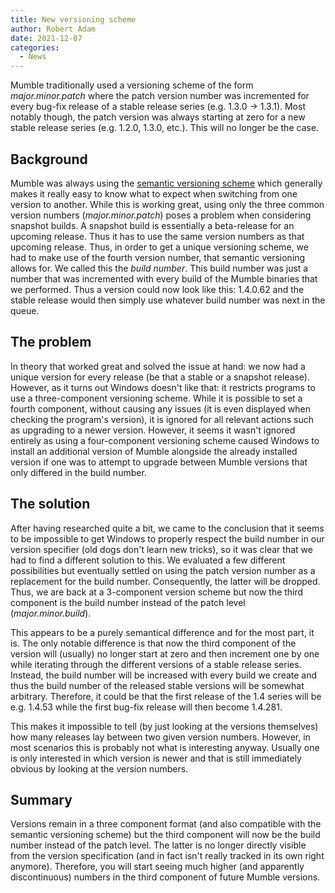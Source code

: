 ```yaml
---
title: New versioning scheme
author: Robert Adam
date: 2021-12-07
categories:
  - News
---
```

Mumble traditionally used a versioning scheme of the form _major.minor.patch_ where the patch version number was incremented for every bug-fix release
of a stable release series (e.g. 1.3.0 -> 1.3.1). Most notably though, the patch version was always starting at zero for a new stable release series
(e.g. 1.2.0, 1.3.0, etc.). This will no longer be the case.

<!--more-->

## Background

Mumble was always using the [semantic versioning scheme](https://semver.org/) which generally makes it really easy to know what to expect when
switching from one version to another. While this is working great, using only the three common version numbers (_major.minor.patch_) poses a problem
when considering snapshot builds. A snapshot build is essentially a beta-release for an upcoming release. Thus it has to use the same version numbers
as that upcoming release. Thus, in order to get a unique versioning scheme, we had to make use of the fourth version number, that semantic versioning
allows for. We called this the _build number_. This build number was just a number that was incremented with every build of the Mumble binaries that
we performed. Thus a version could now look like this: 1.4.0.62 and the stable release would then simply use whatever build number was next in the
queue.

## The problem

In theory that worked great and solved the issue at hand: we now had a unique version for every release (be that a stable or a snapshot release).
However, as it turns out Windows doesn't like that: it restricts programs to use a three-component versioning scheme. While it is possible to set a
fourth component, without causing any issues (it is even displayed when checking the program's version), it is ignored for all relevant actions such
as upgrading to a newer version. However, it seems it wasn't ignored entirely as using a four-component versioning scheme caused Windows to install an
additional version of Mumble alongside the already installed version if one was to attempt to upgrade between Mumble versions that only differed in
the build number.

## The solution

After having researched quite a bit, we came to the conclusion that it seems to be impossible to get Windows to properly respect the build number in
our version specifier (old dogs don't learn new tricks), so it was clear that we had to find a different solution to this. We evaluated a few
different possibilities but eventually settled on using the patch version number as a replacement for the build number. Consequently, the latter will
be dropped.  Thus, we are back at a 3-component version scheme but now the third component is the build number instead of the patch level
(_major.minor.build_).

This appears to be a purely semantical difference and for the most part, it is. The only notable difference is that now the third component of the
version will (usually) no longer start at zero and then increment one by one while iterating through the different versions of a stable release
series. Instead, the build number will be increased with every build we create and thus the build number of the released stable versions will be
somewhat arbitrary. Therefore, it could be that the first release of the 1.4 series will be e.g. 1.4.53 while the first bug-fix release will then
become 1.4.281.

This makes it impossible to tell (by just looking at the versions themselves) how many releases lay between two given version numbers. However, in
most scenarios this is probably not what is interesting anyway. Usually one is only interested in which version is newer and that is still immediately
obvious by looking at the version numbers.

## Summary

Versions remain in a three component format (and also compatible with the semantic versioning scheme) but the third component will now be the build
number instead of the patch level. The latter is no longer directly visible from the version specification (and in fact isn't really tracked in its
own right anymore). Therefore, you will start seeing much higher (and apparently discontinuous) numbers in the third component of future Mumble
versions.
